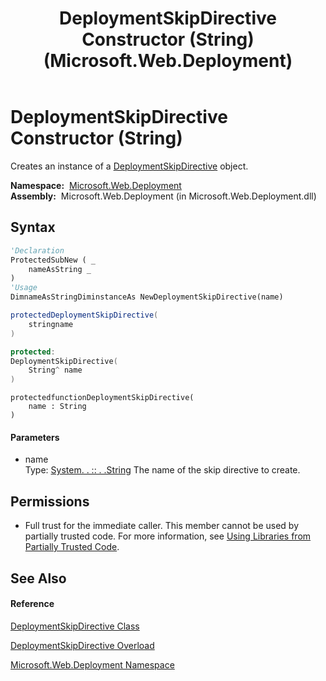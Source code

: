 ﻿---
title: DeploymentSkipDirective Constructor (String) (Microsoft.Web.Deployment)
TOCTitle: DeploymentSkipDirective Constructor (String)
ms:assetid: M:Microsoft.Web.Deployment.DeploymentSkipDirective.#ctor(System.String)
ms:mtpsurl: https://msdn.microsoft.com/en-us/library/microsoft.web.deployment.deploymentskipdirective.deploymentskipdirective(v=VS.90)
ms:contentKeyID: 20208813
ms.date: 05/02/2012
mtps_version: v=VS.90
dev_langs:
- vb
- csharp
- c++
- jscript
api_location:
- Microsoft.Web.Deployment.dll
api_name:
- Microsoft.Web.Deployment.DeploymentSkipDirective..ctor
api_type:
- Managed
topic_type:
- apiref
- kbSyntax
product_family_name: VS
ROBOTS: INDEX,FOLLOW
---

# DeploymentSkipDirective Constructor (String)

Creates an instance of a [DeploymentSkipDirective](deploymentskipdirective-class-microsoft-web-deployment.md) object.

**Namespace:**  [Microsoft.Web.Deployment](microsoft-web-deployment-namespace.md)  
**Assembly:**  Microsoft.Web.Deployment (in Microsoft.Web.Deployment.dll)

## Syntax

``` vb
'Declaration
ProtectedSubNew ( _
    nameAsString _
)
'Usage
DimnameAsStringDiminstanceAs NewDeploymentSkipDirective(name)
```

``` csharp
protectedDeploymentSkipDirective(
    stringname
)
```

``` c++
protected:
DeploymentSkipDirective(
    String^ name
)
```

``` jscript
protectedfunctionDeploymentSkipDirective(
    name : String
)
```

#### Parameters

  - name  
    Type: [System. . :: . .String](https://msdn.microsoft.com/en-us/library/s1wwdcbf\(v=vs.90\))  
    The name of the skip directive to create.  

## Permissions

  - Full trust for the immediate caller. This member cannot be used by partially trusted code. For more information, see [Using Libraries from Partially Trusted Code](https://msdn.microsoft.com/en-us/library/8skskf63\(v=vs.90\)).

## See Also

#### Reference

[DeploymentSkipDirective Class](deploymentskipdirective-class-microsoft-web-deployment.md)

[DeploymentSkipDirective Overload](deploymentskipdirective-constructor-microsoft-web-deployment.md)

[Microsoft.Web.Deployment Namespace](microsoft-web-deployment-namespace.md)

